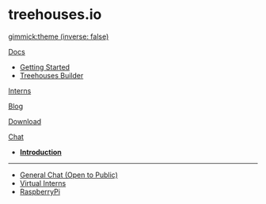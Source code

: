 <!-- Name of your wiki // Do NOT remove the leading `#` character.  -->

<!-- See additional notes below -->

# treehouses.io

[gimmick:theme (inverse: false)](darkly)

[Docs]()

  * [Getting Started](pages/docs/getting_started.md)
  * [Treehouses Builder](pages/docs/treehouses_builder.md)

[Interns](pages/vi/firststeps.md)

[Blog](pages/blog/list.md)

[Download](pages/download.md)

[Chat]()

  * [**Introduction**](pages/docs/chat.md)
  - - - -
  * [General Chat (Open to Public)](https://gitter.im/treehouses/Lobby)
  * [Virtual Interns](https://gitter.im/open-learning-exchange/interns)
  * [RaspberryPi](https://gitter.im/open-learning-exchange/raspberrypi)
  
<!-- System Manual -->

<!-- Default theme (Read: http://dynalon.github.io/mdwiki/#!customizing.md#Theme_chooser)  -->

<!-- Navigation (Read: http://dynalon.github.io/mdwiki/#!quickstart.md#Adding_a_navigation)  

A more complex navigation example:

[Menu Item 1]()

  * # SubMenu Heading 1
  * [SubMenu Item 1](pages/subitem1.md)
  * [SubMenu Item 2](pages/subitem2.md)
  - - - -
  * # SubMenu Heading 2
  * [SubMenu Item 3](pages/subitem3.md)
  - - - -
  * # SubMenu Heading 3
  * [SubMenu Item 3](pages/subitem3.md)

[Menu Item 2](pages/item2.md)

[Menu Item 3](pages/item3.md) -->
